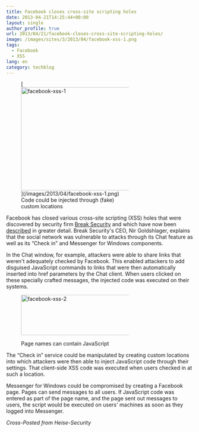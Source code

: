 ```yaml
---
title: Facebook closes cross-site scripting holes
date: 2013-04-21T14:25:44+00:00
layout: single
author_profile: true
url: 2013/04/21/facebook-closes-cross-site-scripting-holes/
image: /images/sites/3/2013/04/facebook-xss-1.png
tags:
  - Facebook
  - XSS
lang: en
category: techblog
---
```

<figure id="attachment_6517" aria-describedby="caption-attachment-6517" style="width: 290px" class="wp-caption alignright">[<img class="size-medium wp-image-6517" alt="facebook-xss-1" src="/images/2013/04/facebook-xss-1-300x277.png" width="300" height="277" srcset="/images/sites/3/2013/04/facebook-xss-1-300x277.png 300w, /images/sites/3/2013/04/facebook-xss-1.png 681w" sizes="(max-width: 300px) 100vw, 300px" />](/images/2013/04/facebook-xss-1.png)<figcaption id="caption-attachment-6517" class="wp-caption-text">Code could be injected through (fake) custom locations</figcaption></figure> 

Facebook has closed various cross-site scripting (XSS) holes that were discovered by security firm <a href="http://www.breaksec.com/" target="_blank" rel="external">Break Security</a> and which have now been <a href="http://www.breaksec.com/?p=6129" target="_blank" rel="external">described</a> in greater detail. Break Security's CEO, Nir Goldshlager, explains that the social network was vulnerable to attacks through its Chat feature as well as its &#8220;Check in&#8221; and Messenger for Windows components.

In the Chat window, for example, attackers were able to share links that weren't adequately checked by Facebook. This enabled attackers to add disguised JavaScript commands to links that were then automatically inserted into href parameters by the Chat client. When users clicked on these specially crafted messages, the injected code was executed on their systems.<figure id="attachment_6518" aria-describedby="caption-attachment-6518" style="width: 290px" class="wp-caption alignleft">

[<img class="size-medium wp-image-6518" alt="facebook-xss-2" src="/images/2013/04/facebook-xss-2-300x108.png" width="300" height="108" srcset="/images/sites/3/2013/04/facebook-xss-2-300x108.png 300w, /images/sites/3/2013/04/facebook-xss-2.png 823w" sizes="(max-width: 300px) 100vw, 300px" />](/images/2013/04/facebook-xss-2.png)<figcaption id="caption-attachment-6518" class="wp-caption-text">Page names can contain JavaScript</figcaption></figure> 

The &#8220;Check in&#8221; service could be manipulated by creating custom locations into which attackers were then able to inject JavaScript code through their settings. That client-side XSS code was executed when users checked in at such a location.

Messenger for Windows could be compromised by creating a Facebook page. Pages can send messages to all users. If JavaScript code was entered as part of the page name, and the page sent out messages to users, the script would be executed on users' machines as soon as they logged into Messenger.

_Cross-Posted from Heise-Security_